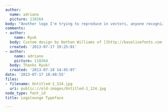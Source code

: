```yaml
---
author:
  name: adriano
  picture: 110264
body: "Another logo I'm trying to reproduce in vectors, anyone recognizes this?\r\nthanks\r\na,"
comments:
- author:
    name: Ryuk
  body: Custom design by Nathan Williams of [[http://baselinefonts.com|Baseline Fonts]]
  created: '2013-07-17 19:25:01'
- author:
    name: adriano
    picture: 110264
  body: Thanks Ryuk!
  created: '2013-07-18 14:45:07'
date: '2013-07-17 18:40:55'
files:
- filename: Untitled-1_124.jpg
  uri: public://old-images/Untitled-1_124.jpg
node_type: font_id
title: Logolounge Typeface

---
```


